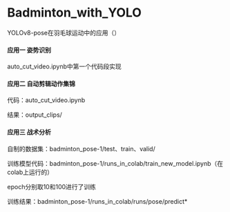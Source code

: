 # Badminton_with_YOLO

YOLOv8-pose在羽毛球运动中的应用（）

#### 应用一 姿势识别

auto_cut_video.ipynb中第一个代码段实现

#### 应用二 自动剪辑动作集锦

代码：auto_cut_video.ipynb

结果：output_clips/

#### 应用三 战术分析

自制的数据集：badminton_pose-1/test、train、valid/
                             
训练模型代码：badminton_pose-1/runs_in_colab/train_new_model.ipynb（在colab上运行的）

epoch分别取10和100进行了训练

训练结果：badminton_pose-1/runs_in_colab/runs/pose/predict*

